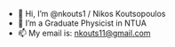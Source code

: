 - 👋 Hi, I’m @nkouts1 / Nikos Koutsopoulos
- 👀 I’m a Graduate Physicist in NTUA
- 📫 My email is: nkouts11@gmail.com

